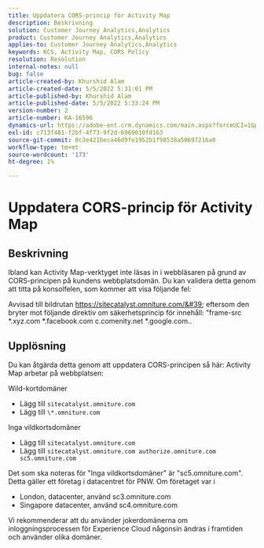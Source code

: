 ```yaml
---
title: Uppdatera CORS-princip för Activity Map
description: Beskrivning
solution: Customer Journey Analytics,Analytics
product: Customer Journey Analytics,Analytics
applies-to: Customer Journey Analytics,Analytics
keywords: KCS, Activity Map, CORS Policy
resolution: Resolution
internal-notes: null
bug: false
article-created-by: Khurshid Alam
article-created-date: 5/5/2022 5:31:01 PM
article-published-by: Khurshid Alam
article-published-date: 5/5/2022 5:33:24 PM
version-number: 2
article-number: KA-16596
dynamics-url: https://adobe-ent.crm.dynamics.com/main.aspx?forceUCI=1&pagetype=entityrecord&etn=knowledgearticle&id=618c4f20-99cc-ec11-a7b5-6045bd00dbbc
exl-id: c713f481-f2bf-4f73-9f2d-6969010fd163
source-git-commit: 0c3e421beca46d9fe1952b1f98538a50697216a0
workflow-type: tm+mt
source-wordcount: '173'
ht-degree: 1%

---
```


# Uppdatera CORS-princip för Activity Map

## Beskrivning


Ibland kan Activity Map-verktyget inte läsas in i webbläsaren på grund av CORS-principen på kundens webbplatsdomän. Du kan validera detta genom att titta på konsolfelen, som kommer att visa följande fel:

Avvisad till bildrutan https://sitecatalyst.omniture.com/&#39; eftersom den bryter mot följande direktiv om säkerhetsprincip för innehåll: &quot;frame-src \*.xyz.com \*.facebook.com c.comenity.net \*.google.com..


## Upplösning


Du kan åtgärda detta genom att uppdatera CORS-principen så här: Activity Map arbetar på webbplatsen:

Wild-kortdomäner

- Lägg till `sitecatalyst.omniture.com`
- Lägg till `\*.omniture.com`


Inga vildkortsdomäner

- Lägg till `sitecatalyst.omniture.com`
- Lägg till `sitecatalyst.omniture.com authorize.omniture.com sc5.omniture.com`


Det som ska noteras för &quot;Inga vildkortsdomäner&quot; är &quot;sc5.omniture.com&quot;. Detta gäller ett företag i datacentret för PNW. Om företaget var i

- London, datacenter, använd sc3.omniture.com
- Singapore datacenter, använd sc4.omniture.com


Vi rekommenderar att du använder jokerdomänerna om inloggningsprocessen för Experience Cloud någonsin ändras i framtiden och använder olika domäner.
